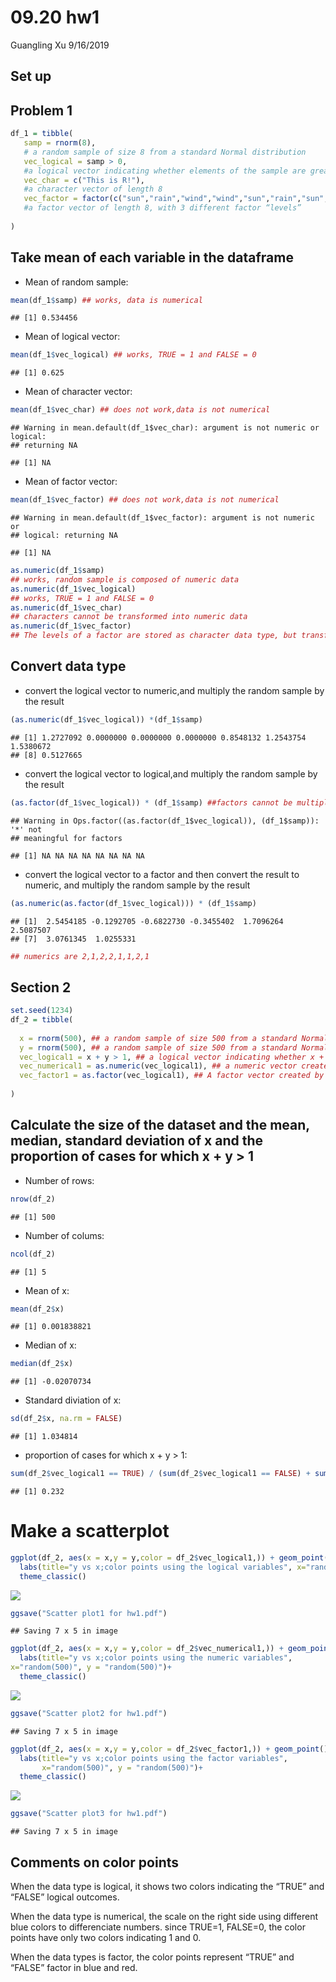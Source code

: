 09.20 hw1
================
Guangling Xu
9/16/2019

## Set up

## Problem 1

``` r
df_1 = tibble(
   samp = rnorm(8),  
   # a random sample of size 8 from a standard Normal distribution  
   vec_logical = samp > 0, 
   #a logical vector indicating whether elements of the sample are greater than 0
   vec_char = c("This is R!"), 
   #a character vector of length 8
   vec_factor = factor(c("sun","rain","wind","wind","sun","rain","sun","rain")), 
   #a factor vector of length 8, with 3 different factor “levels”
  
)
```

## Take mean of each variable in the dataframe

  - Mean of random sample:

<!-- end list -->

``` r
mean(df_1$samp) ## works, data is numerical
```

    ## [1] 0.534456

  - Mean of logical vector:

<!-- end list -->

``` r
mean(df_1$vec_logical) ## works, TRUE = 1 and FALSE = 0
```

    ## [1] 0.625

  - Mean of character
    vector:

<!-- end list -->

``` r
mean(df_1$vec_char) ## does not work,data is not numerical
```

    ## Warning in mean.default(df_1$vec_char): argument is not numeric or logical:
    ## returning NA

    ## [1] NA

  - Mean of factor
    vector:

<!-- end list -->

``` r
mean(df_1$vec_factor) ## does not work,data is not numerical
```

    ## Warning in mean.default(df_1$vec_factor): argument is not numeric or
    ## logical: returning NA

    ## [1] NA

``` r
as.numeric(df_1$samp) 
## works, random sample is composed of numeric data
as.numeric(df_1$vec_logical) 
## works, TRUE = 1 and FALSE = 0
as.numeric(df_1$vec_char) 
## characters cannot be transformed into numeric data
as.numeric(df_1$vec_factor) 
## The levels of a factor are stored as character data type, but transforming factor into numeric data is meaningless
```

## Convert data type

  - convert the logical vector to numeric,and multiply the random sample
    by the
    result

<!-- end list -->

``` r
(as.numeric(df_1$vec_logical)) *(df_1$samp) 
```

    ## [1] 1.2727092 0.0000000 0.0000000 0.0000000 0.8548132 1.2543754 1.5380672
    ## [8] 0.5127665

  - convert the logical vector to logical,and multiply the random sample
    by the
result

<!-- end list -->

``` r
(as.factor(df_1$vec_logical)) * (df_1$samp) ##factors cannot be multiplied
```

    ## Warning in Ops.factor((as.factor(df_1$vec_logical)), (df_1$samp)): '*' not
    ## meaningful for factors

    ## [1] NA NA NA NA NA NA NA NA

  - convert the logical vector to a factor and then convert the result
    to numeric, and multiply the random sample by the
    result

<!-- end list -->

``` r
(as.numeric(as.factor(df_1$vec_logical))) * (df_1$samp)
```

    ## [1]  2.5454185 -0.1292705 -0.6822730 -0.3455402  1.7096264  2.5087507
    ## [7]  3.0761345  1.0255331

``` r
## numerics are 2,1,2,2,1,1,2,1
```

## Section 2

``` r
set.seed(1234)
df_2 = tibble(
  
  x = rnorm(500), ## a random sample of size 500 from a standard Normal distribution
  y = rnorm(500), ## a random sample of size 500 from a standard Normal distribution
  vec_logical1 = x + y > 1, ## a logical vector indicating whether x + y > 1
  vec_numerical1 = as.numeric(vec_logical1), ## a numeric vector created by coercing the above logical vector
  vec_factor1 = as.factor(vec_logical1), ## A factor vector created by coercing the above logical vector
  
)
```

## Calculate the size of the dataset and the mean, median, standard deviation of x and the proportion of cases for which x + y \> 1

  - Number of rows:

<!-- end list -->

``` r
nrow(df_2)
```

    ## [1] 500

  - Number of colums:

<!-- end list -->

``` r
ncol(df_2)
```

    ## [1] 5

  - Mean of x:

<!-- end list -->

``` r
mean(df_2$x)
```

    ## [1] 0.001838821

  - Median of x:

<!-- end list -->

``` r
median(df_2$x)
```

    ## [1] -0.02070734

  - Standard diviation of x:

<!-- end list -->

``` r
sd(df_2$x, na.rm = FALSE)
```

    ## [1] 1.034814

  - proportion of cases for which x + y \>
1:

<!-- end list -->

``` r
sum(df_2$vec_logical1 == TRUE) / (sum(df_2$vec_logical1 == FALSE) + sum(df_2$vec_logical1 == TRUE))
```

    ## [1] 0.232

# Make a scatterplot

``` r
ggplot(df_2, aes(x = x,y = y,color = df_2$vec_logical1,)) + geom_point()+
  labs(title="y vs x;color points using the logical variables", x="random(500)", y = "random(500)")+
  theme_classic()  
```

![](09.20-hw1-from-gx2144_files/figure-gfm/unnamed-chunk-14-1.png)<!-- -->

``` r
ggsave("Scatter plot1 for hw1.pdf")
```

    ## Saving 7 x 5 in image

``` r
ggplot(df_2, aes(x = x,y = y,color = df_2$vec_numerical1,)) + geom_point()+
  labs(title="y vs x;color points using the numeric variables",
x="random(500)", y = "random(500)")+
  theme_classic()  
```

![](09.20-hw1-from-gx2144_files/figure-gfm/unnamed-chunk-14-2.png)<!-- -->

``` r
ggsave("Scatter plot2 for hw1.pdf")
```

    ## Saving 7 x 5 in image

``` r
ggplot(df_2, aes(x = x,y = y,color = df_2$vec_factor1,)) + geom_point()+
  labs(title="y vs x;color points using the factor variables",
       x="random(500)", y = "random(500)")+
  theme_classic() 
```

![](09.20-hw1-from-gx2144_files/figure-gfm/unnamed-chunk-14-3.png)<!-- -->

``` r
ggsave("Scatter plot3 for hw1.pdf")
```

    ## Saving 7 x 5 in image

## Comments on color points

When the data type is logical, it shows two colors indicating the “TRUE”
and “FALSE” logical outcomes.

When the data type is numerical, the scale on the right side using
different blue colors to differenciate numbers. since TRUE=1, FALSE=0,
the color points have only two colors indicating 1 and 0.

When the data types is factor, the color points represent “TRUE” and
“FALSE” factor in blue and red.
